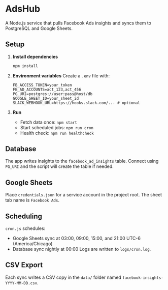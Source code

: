 # AdsHub

A Node.js service that pulls Facebook Ads insights and syncs them to PostgreSQL and Google Sheets.

## Setup

1. **Install dependencies**
   ```bash
   npm install
   ```

2. **Environment variables**
   Create a `.env` file with:
   ```env
   FB_ACCESS_TOKEN=your_token
   FB_AD_ACCOUNTS=act_123,act_456
   PG_URI=postgres://user:pass@host/db
   GOOGLE_SHEET_ID=your_sheet_id
   SLACK_WEBHOOK_URL=https://hooks.slack.com/... # optional
   ```

3. **Run**
   - Fetch data once: `npm start`
   - Start scheduled jobs: `npm run cron`
   - Health check: `npm run healthcheck`

## Database
The app writes insights to the `facebook_ad_insights` table. Connect using `PG_URI` and the script will create the table if needed.

## Google Sheets
Place `credentials.json` for a service account in the project root. The sheet tab name is `Facebook Ads`.

## Scheduling
`cron.js` schedules:
- Google Sheets sync at 03:00, 09:00, 15:00, and 21:00 UTC-6 (America/Chicago)
- Database sync nightly at 00:00
Logs are written to `logs/cron.log`.

## CSV Export
Each sync writes a CSV copy in the `data/` folder named `facebook-insights-YYYY-MM-DD.csv`.
